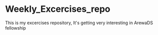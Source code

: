 # Weekly_Excercises_repo
This is my excercises repository, It's getting very interesting in ArewaDS fellowship
